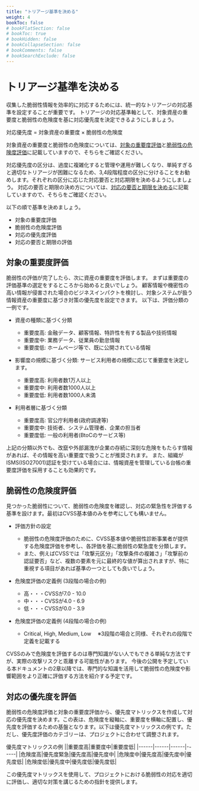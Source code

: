 ```yaml
---
title: "トリアージ基準を決める"
weight: 4
bookToc: false
# bookFlatSection: false
# bookToc: true
# bookHidden: false
# bookCollapseSection: false
# bookComments: false
# bookSearchExclude: false
---
```

# トリアージ基準を決める

収集した脆弱性情報を効率的に対応するためには、統一的なトリアージの対応基準を設定することが重要です。
トリアージの対応基準軸として、対象資産の重要度と脆弱性の危険度を基に対応優先度を決定できるようにしましょう。

対応優先度 = 対象資産の重要度 × 脆弱性の危険度

対象資産の重要度と脆弱性の危険度については、[対象の重要度評価](#対象の重要度評価)と[脆弱性の危険度評価](#脆弱性の危険度評価)に記載していますので、そちらをご確認ください。

対応優先度の区分は、過度に複雑化すると管理や運用が難しくなり、単純すぎると適切なトリアージが困難になるため、3,4段階程度の区分に分けることをお勧めします。それぞれの区分に応じた対応要否と対応期限を決めるようにしましょう。
対応の要否と期限の決め方については、[対応の要否と期限を決める](../section5/)に記載していますので、そちらをご確認ください。

以下の順で基準を決めましょう。

- 対象の重要度評価
- 脆弱性の危険度評価
- 対応の優先度評価
- 対応の要否と期限の評価

## 対象の重要度評価

脆弱性の評価が完了したら、次に資産の重要度を評価します。
まずは重要度の評価基準の選定をするところから始めると良いでしょう。
顧客情報や機密性の高い情報が侵害された場合のビジネスインパクトを検討し、対象システムが扱う情報資産の重要度に基づき対策の優先度を設定できます。
以下は、評価分類の一例です。

- 資産の種類に基づく分類
  - 重要度高: 金融データ、顧客情報、特許性を有する製品や技術情報
  - 重要度中: 業務データ、従業員の勤怠情報
  - 重要度低: ホームページ等で、既に公開されている情報

- 影響度の規模に基づく分類: サービス利用者の規模に応じて重要度を決定します。
  - 重要度高: 利用者数1万人以上
  - 重要度中: 利用者数1000人以上
  - 重要度低: 利用者数1000人未満

- 利用者層に基づく分類
  - 重要度高: 官公庁利用者(政府調達等)
  - 重要度中: 技術者、システム管理者、企業の担当者
  - 重要度低: 一般の利用者(BtoCのサービス等)

上記の分類以外でも、改竄や外部漏洩が企業の存続に深刻な危険をもたらす情報があれば、その情報を高い重要度で扱うことが推奨されます。
また、組織がISMS(ISO27001)認証を受けている場合には、情報資産を管理している台帳の重要度評価を採用することも効果的です。

## 脆弱性の危険度評価

見つかった脆弱性について、脆弱性の危険度を確認し、対応の緊急性を評価する基準を設けます。最初はCVSS基本値のみを参考にしても構いません。

- 評価方針の設定
  - 脆弱性の危険度評価のために、CVSS基本値や脆弱性診断事業者が提供する危険度評価を参考し、各評価を基に脆弱性の緊急度を分類します。
  - また、例えばCVSSでは「攻撃元区分」「攻撃条件の複雑さ」「攻撃前の認証要否」など、複数の要素を元に最終的な値が算出されますが、特に重視する項目があれば基準の一つとしても良いでしょう。

- 危険度評価の定義例 (3段階の場合の例)
  - 高・・・CVSSが7.0 - 10.0
  - 中・・・CVSSが4.0 - 6.9
  - 低・・・CVSSが0.0 - 3.9

- 危険度評価の定義例 (4段階の場合の例)
  - Critical, High, Medium, Low
　※3段階の場合と同様、それぞれの段階で定義を記載する

CVSSのみで危険度を評価するのは専門知識がない人でもできる単純な方法ですが、実際の攻撃リスクと乖離する可能性があります。
今後の公開を予定している本ドキュメントの2章以降では、専門的な知識を活用して脆弱性の危険度や影響範囲をより正確に評価する方法を紹介する予定です。

## 対応の優先度を評価

脆弱性の危険度評価と対象の重要度評価から、優先度マトリックスを作成して対応の優先度を決めます。この表は、危険度を縦軸に、重要度を横軸に配置し、優先度を評価するための基盤となります。以下は優先度マトリックスの例です。ただし、優先度評価のカテゴリーは、プロジェクトに合わせて調整されます。

 優先度マトリックスの例
||重要度高|重要度中|重要度低|
|------|------|------|------|
|危険度高|優先度緊急|優先度高|優先度中|
|危険度中|優先度高|優先度中|優先度低|
|危険度低|優先度中|優先度低|優先度低|

この優先度マトリックスを使用して、プロジェクトにおける脆弱性の対応を適切に評価し、適切な対策を講じるための指針を提供します。
